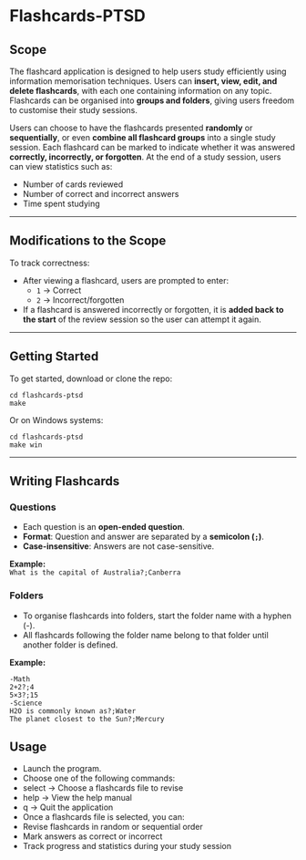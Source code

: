 # Flashcards-PTSD

## Scope
The flashcard application is designed to help users study efficiently using information memorisation techniques. Users can **insert, view, edit, and delete flashcards**, with each one containing information on any topic. Flashcards can be organised into **groups and folders**, giving users freedom to customise their study sessions.  

Users can choose to have the flashcards presented **randomly** or **sequentially**, or even **combine all flashcard groups** into a single study session. Each flashcard can be marked to indicate whether it was answered **correctly, incorrectly, or forgotten**. At the end of a study session, users can view statistics such as:  

- Number of cards reviewed  
- Number of correct and incorrect answers  
- Time spent studying  

---

## Modifications to the Scope
To track correctness:  

- After viewing a flashcard, users are prompted to enter:  
  - `1` → Correct  
  - `2` → Incorrect/forgotten  
- If a flashcard is answered incorrectly or forgotten, it is **added back to the start** of the review session so the user can attempt it again.

---

## Getting Started

To get started, download or clone the repo:
```
cd flashcards-ptsd
make
```
Or on Windows systems:
```
cd flashcards-ptsd
make win
```

---

## Writing Flashcards

### Questions
- Each question is an **open-ended question**.  
- **Format**: Question and answer are separated by a **semicolon (`;`)**.  
- **Case-insensitive**: Answers are not case-sensitive.  

**Example:**  
`What is the capital of Australia?;Canberra`

### Folders
- To organise flashcards into folders, start the folder name with a hyphen (-).
- All flashcards following the folder name belong to that folder until another folder is defined.
  
**Example:**
```
-Math
2+2?;4
5×3?;15
-Science
H2O is commonly known as?;Water
The planet closest to the Sun?;Mercury
```

## Usage
- Launch the program.
- Choose one of the following commands:
- select → Choose a flashcards file to revise
- help → View the help manual
- q → Quit the application
- Once a flashcards file is selected, you can:
- Revise flashcards in random or sequential order
- Mark answers as correct or incorrect
- Track progress and statistics during your study session
